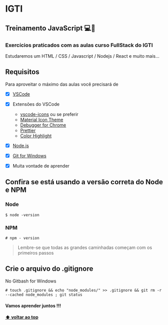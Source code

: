 # IGTI

## Treinamento JavaScript 💻📖

### Exercícios praticados com as aulas curso FullStack do IGTI

Estudaremos um HTML / CSS / Javascript / Nodejs / React e muito mais...

## Requisitos

Para aproveitar o máximo das aulas você precisará de 
- [x] [VSCode](https://code.visualstudio.com/download)
- [x] Extensões do VSCode
  - [vscode-icons](https://marketplace.visualstudio.com/items?itemName=vscode-icons-team.vscode-icons)
    ou se preferir 
  - [Material Icon Theme](https://marketplace.visualstudio.com/items?itemName=PKief.material-icon-theme)
  - [Debugger for Chrome](https://marketplace.visualstudio.com/items?itemName=msjsdiag.debugger-for-chrome)
  - [Prettier](https://marketplace.visualstudio.com/items?itemName=esbenp.prettier-vscode)
  - [Color Highlight](https://marketplace.visualstudio.com/items?itemName=naumovs.color-highlight)
- [x] [Node.js](https://nodejs.org/) 
- [x] [Git for Windows](https://gitforwindows.org/)
- [x] Muita vontade de aprender


## Confira se está usando a versão correta do Node e NPM

### Node

```
$ node -version
```

### NPM

```
# npm - version
```

> Lembre-se que todas as grandes caminhadas começam com os primeiros passos 

## Crie o arquivo do .gitignore

No Gitbash for Windows 

```
# touch .gitignore && echo "node_modules/" >> .gitignore && git rm -r --cached node_modules ; git status
```

#### Vamos aprender juntos !!!

**[⬆ voltar ao top](#IGTI)**

